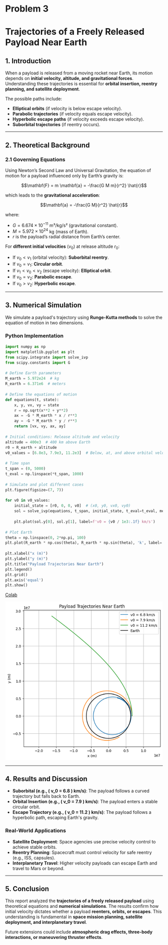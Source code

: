 # Problem 3
# **Trajectories of a Freely Released Payload Near Earth**

## **1. Introduction**  
When a payload is released from a moving rocket near Earth, its motion depends on **initial velocity, altitude, and gravitational forces**. Understanding these trajectories is essential for **orbital insertion, reentry planning, and satellite deployment**.  

The possible paths include:  
- **Elliptical orbits** (if velocity is below escape velocity).  
- **Parabolic trajectories** (if velocity equals escape velocity).  
- **Hyperbolic escape paths** (if velocity exceeds escape velocity).  
- **Suborbital trajectories** (if reentry occurs).  

---

## **2. Theoretical Background**  

### **2.1 Governing Equations**  
Using Newton’s Second Law and Universal Gravitation, the equation of motion for a payload influenced only by Earth’s gravity is:

$$\mathbf{F} = m \mathbf{a} = -\frac{G M m}{r^2} \hat{r}$$

which leads to the **gravitational acceleration**:

$$\mathbf{a} = -\frac{G M}{r^2} \hat{r}$$

where:  
- $G = 6.674 \times 10^{-11}$ m³/kg/s² (gravitational constant).  
- $M = 5.972 \times 10^{24}$ kg (mass of Earth).  
- $r$ is the payload’s radial distance from Earth’s center.  

For **different initial velocities** $( v_0)$ at release altitude $r_0$:  
- If $v_0 < v_1$ (orbital velocity): **Suborbital reentry**.  
- If $v_0 = v_1$: **Circular orbit**.  
- If $v_1 < v_0 < v_2$ (escape velocity): **Elliptical orbit**.  
- If $v_0 = v_2$: **Parabolic escape**.  
- If $v_0 > v_2$: **Hyperbolic escape**.  

---

## **3. Numerical Simulation**  

We simulate a payload's trajectory using **Runge-Kutta methods** to solve the equation of motion in two dimensions.

### **Python Implementation**

```python
import numpy as np
import matplotlib.pyplot as plt
from scipy.integrate import solve_ivp
from scipy.constants import G

# Define Earth parameters
M_earth = 5.972e24  # kg
R_earth = 6.371e6  # meters

# Define the equations of motion
def equations(t, state):
    x, y, vx, vy = state
    r = np.sqrt(x**2 + y**2)
    ax = -G * M_earth * x / r**3
    ay = -G * M_earth * y / r**3
    return [vx, vy, ax, ay]

# Initial conditions: Release altitude and velocity
altitude = 400e3  # 400 km above Earth
r0 = R_earth + altitude
v0_values = [6.8e3, 7.9e3, 11.2e3]  # Below, at, and above orbital velocity (m/s)

# Time span
t_span = (0, 5000)
t_eval = np.linspace(*t_span, 1000)

# Simulate and plot different cases
plt.figure(figsize=(7, 7))

for v0 in v0_values:
    initial_state = [r0, 0, 0, v0]  # (x0, y0, vx0, vy0)
    sol = solve_ivp(equations, t_span, initial_state, t_eval=t_eval, method='RK45')
    
    plt.plot(sol.y[0], sol.y[1], label=f'v0 = {v0 / 1e3:.1f} km/s')

# Plot Earth
theta = np.linspace(0, 2*np.pi, 100)
plt.plot(R_earth * np.cos(theta), R_earth * np.sin(theta), 'k', label='Earth')

plt.xlabel("x (m)")
plt.ylabel("y (m)")
plt.title("Payload Trajectories Near Earth")
plt.legend()
plt.grid()
plt.axis('equal')
plt.show()
```
[Colab](https://colab.research.google.com/drive/1tmNx00N0d6ZO2M9a7sIeov0q_ArNJI7H)

![Example Image](https://github.com/tugcecicekli/solutions_repo/blob/main/docs/1%20Physics/2%20Gravity/Unknown-5.png?raw=true)

---

## **4. Results and Discussion**  

- **Suborbital (e.g., \( v_0 = 6.8 \) km/s)**: The payload follows a curved trajectory but falls back to Earth.  
- **Orbital Insertion (e.g., \( v_0 = 7.9 \) km/s)**: The payload enters a stable circular orbit.  
- **Escape Trajectory (e.g., \( v_0 = 11.2 \) km/s)**: The payload follows a hyperbolic path, escaping Earth's gravity.  

### **Real-World Applications**  
- **Satellite Deployment**: Space agencies use precise velocity control to achieve stable orbits.  
- **Reentry Planning**: Spacecraft must control velocity for safe reentry (e.g., ISS, capsules).  
- **Interplanetary Travel**: Higher velocity payloads can escape Earth and travel to Mars or beyond.  

---

## **5. Conclusion**  

This report analyzed the **trajectories of a freely released payload** using theoretical equations and **numerical simulations**. The results confirm how initial velocity dictates whether a payload **reenters, orbits, or escapes**. This understanding is fundamental in **space mission planning, satellite deployment, and interplanetary travel**.

Future extensions could include **atmospheric drag effects, three-body interactions, or maneuvering thruster effects**.
